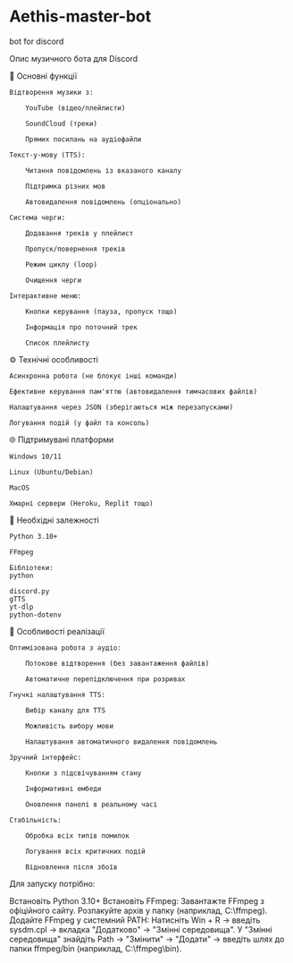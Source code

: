 # Aethis-master-bot
bot for discord

Опис музичного бота для Discord

🎵 Основні функції

    Відтворення музики з:

        YouTube (відео/плейлисти)

        SoundCloud (треки)

        Прямих посилань на аудіофайли

    Текст-у-мову (TTS):

        Читання повідомлень із вказаного каналу

        Підтримка різних мов

        Автовидалення повідомлень (опціонально)

    Система черги:

        Додавання треків у плейлист

        Пропуск/повернення треків

        Режим циклу (loop)

        Очищення черги

    Інтерактивне меню:

        Кнопки керування (пауза, пропуск тощо)

        Інформація про поточний трек

        Список плейлисту

⚙️ Технічні особливості

    Асинхронна робота (не блокує інші команди)

    Ефективне керування пам'яттю (автовидалення тимчасових файлів)

    Налаштування через JSON (зберігаються між перезапусками)

    Логування подій (у файл та консоль)

🌐 Підтримувані платформи

    Windows 10/11

    Linux (Ubuntu/Debian)

    MacOS

    Хмарні сервери (Heroku, Replit тощо)

🔌 Необхідні залежності

    Python 3.10+

    FFmpeg

    Бібліотеки:
    python

    discord.py
    gTTS
    yt-dlp
    python-dotenv

📌 Особливості реалізації

    Оптимізована робота з аудіо:

        Потокове відтворення (без завантаження файлів)

        Автоматичне перепідключення при розривах

    Гнучкі налаштування TTS:

        Вибір каналу для TTS

        Можливість вибору мови

        Налаштування автоматичного видалення повідомлень

    Зручний інтерфейс:

        Кнопки з підсвічуванням стану

        Інформативні ембеди

        Оновлення панелі в реальному часі

    Стабільність:

        Обробка всіх типів помилок

        Логування всіх критичних подій

        Відновлення після збоїв

Для запуску потрібно:

Встановіть Python 3.10+
Встановіть FFmpeg:
Завантажте FFmpeg з офіційного сайту. Розпакуйте архів у папку (наприклад, C:\ffmpeg). Додайте FFmpeg у системний PATH: Натисніть Win + R → введіть sysdm.cpl → вкладка "Додатково" → "Змінні середовища". У "Змінні середовища" знайдіть Path → "Змінити" → "Додати" → введіть шлях до папки ffmpeg/bin (наприклад, C:\ffmpeg\bin).

